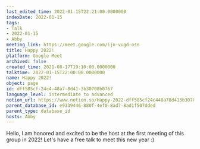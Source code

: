 ```yaml
---
last_edited_time: 2022-01-15T22:21:00.0000000
indexDate: 2022-01-15
tags:
- Talk
- 2022-01-15
- Abby
meeting_link: https://meet.google.com/ijn-vugd-osn
title: Happy 2022!
platform: Google Meet
archived: false
created_time: 2021-08-17T19:10:00.0000000
talktime: 2022-01-15T22:00:00.0000000
name: Happy 2022!
object: page
id: dff585cf-24c4-48a7-8d41-3b30708b0767
language_level: intermediate to advanced
notion_url: https://www.notion.so/Happy-2022-dff585cf24c448a78d413b30708b0767
parent_database_id: e9339446-880f-4ef0-8ad7-8ad1f507dded
parent_type: database_id
hosts: Abby
---
```


Hello, I am honored and excited to be the host at the first meeting of this group in 2022! Let's have a free talk to meet this new year :)





